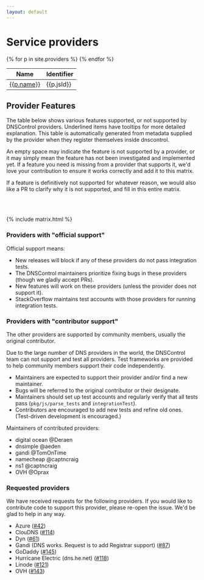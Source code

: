 ```yaml
---
layout: default
---
```

<h1> Service providers </h1>

<table class='table table-bordered'>
  <thead>
    <th>Name</th>
    <th>Identifier</th>
  </thead>
{% for p in site.providers %}
<tr>
  <td><a href=".{{p.id}}">{{p.name}}</a></td>
  <td>{{p.jsId}}</td>
</tr>
{% endfor %}
</table>

<h2> Provider Features </h2>

<p>The table below shows various features supported, or not supported by DNSControl providers.
  Underlined items have tooltips for more detailed explanation. This table is automatically generated
  from metadata supplied by the provider when they register themselves inside dnscontrol.
</p>
<p>
  An empty space may indicate the feature is not supported by a provider, or it may simply mean
  the feature has not been investigated and implemented yet. If a feature you need is missing from 
  a provider that supports it, we'd love your contribution to ensure it works correctly and add it to this matrix.
</p>
<p>If a feature is definitively not supported for whatever reason, we would also like a PR to clarify why it is not supported, and fill in this entire matrix.</p>
<br/>
<br/>

{% include matrix.html %}


### Providers with "official support"

Official support means:

* New releases will block if any of these providers do not pass integration tests.
* The DNSControl maintainers prioritize fixing bugs in these providers (though we gladly accept PRs).
* New features will work on these providers (unless the provider does not support it).
* StackOverflow maintains test accounts with those providers for running integration tests.

### Providers with "contributor support"

The other providers are supported by community members, usually the
original contributor.

Due to the large number of DNS providers in the world, the DNSControl
team can not support and test all providers.  Test frameworks are
provided to help community members support their code independently.

* Maintainers are expected to support their provider and/or find a new maintainer.
* Bugs will be referred to the original contributor or their designate.
* Maintainers should set up test accounts and regularly verify that all tests pass (`pkg/js/parse_tests` and `integrationTest`).
* Contributors are encouraged to add new tests and refine old ones. (Test-driven development is encouraged.)

Maintainers of contributed providers:

* digital ocean @Deraen
* dnsimple @aeden
* gandi @TomOnTime
* namecheap @captncraig
* ns1 @captncraig
* OVH @Oprax

### Requested providers

We have received requests for the following providers. If you would like to contribute
code to support this provider, please re-open the issue. We'd be glad to help in any way.

<ul>
  <li>Azure (<a href="https://github.com/StackExchange/dnscontrol/issues/42">#42</a>)</li>
  <li>ClouDNS (<a href="https://github.com/StackExchange/dnscontrol/issues/114">#114</a>)</li>
  <li>Dyn (<a href="https://github.com/StackExchange/dnscontrol/issues/61">#61</a>)</li>
  <li>Gandi (DNS works. Request is to add Registrar support) (<a href="https://github.com/StackExchange/dnscontrol/issues/87">#87</a>)</li>
  <li>GoDaddy (<a href="https://github.com/StackExchange/dnscontrol/issues/145">#145</a>)</li>
  <li>Hurricane Electric (dns.he.net) (<a href="https://github.com/StackExchange/dnscontrol/issues/118">#118</a>)</li>
  <li>Linode (<a href="https://github.com/StackExchange/dnscontrol/issues/121">#121</a>)</li>
  <li>OVH (<a href="https://github.com/StackExchange/dnscontrol/issues/143">#143</a>)</li>
</ul>
